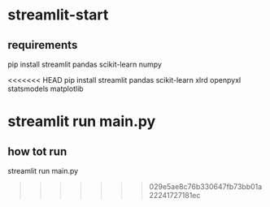 # streamlit-start

## requirements
pip install streamlit pandas scikit-learn numpy

<<<<<<< HEAD
pip install streamlit pandas scikit-learn xlrd openpyxl statsmodels matplotlib


streamlit run main.py
=======
## how tot run
streamlit run main.py
>>>>>>> 029e5ae8c76b330647fb73bb01a22241727181ec

